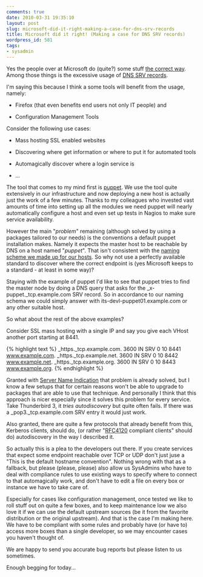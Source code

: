 ```yaml
---
comments: true
date: 2010-03-31 19:35:10
layout: post
slug: microsoft-did-it-right-making-a-case-for-dns-srv-records
title: Microsoft did it right! (Making a case for DNS SRV records)
wordpress_id: 581
tags:
- sysadmin
---
```


Yes the people over at Microsoft do (quite?) some stuff [the correct way](http://technet.microsoft.com/en-us/library/cc961719.aspx). Among those things is the excessive usage of [DNS SRV records](http://en.wikipedia.org/wiki/SRV_record).

I'm saying this because I think  a some tools will benefit from the usage, namely:



	
  * Firefox (that even benefits end users not only IT people) and

	
  * Configuration Management Tools


Consider the following use cases:

	
  * Mass hosting SSL enabled websites

	
  * Discovering where get information or where to put it for automated tools

	
  * Automagically discover where a login service is

	
  * ...


The tool that comes to my mind first is [puppet](http://puppet.reductivelabs.com). We use the tool quite extensively in our infrastructure and now deploying a new host is actually just the work of a few minutes. Thanks to my colleagues who invested vast amounts of time into setting up all the modules we need puppet will nearly automatically configure a host and even set up tests in Nagios to make sure service availability.

However the main "_problem_" remaining (although solved by using a packages tailored to our needs) is the conventions a default puppet installation makes. Namely it expects the master host to be reachable by DNS on a host named "_puppet_". That isn't consistent with the [naming scheme we made up for our hosts](http://serverhorror.wordpress.com/2009/06/15/naming-schemas-that-work-or-not/). So why not use a perfectly available standard to discover where the correct endpoint is (yes Microsoft keeps to a standard - at least in some way)?

Staying with the example of puppet I'd like to see that puppet tries to find the master node by doing a DNS query that asks for the _x-puppet._tcp.example.com SRV record. So in accordance to our naming schema we could simply answer with its-devl-puppet01.example.com or any other suitable host.

So what about the rest of the above examples?

Consider SSL mass hosting with a single IP and say you give each VHost another port starting at 8441.

{% highlight text %}
_https._tcp.example.com. 3600 IN SRV 0 10 8441 www.example.com.
_https._tcp.example.net. 3600 IN SRV 0 10 8442 www.example.net.
_https._tcp.example.org. 3600 IN SRV 0 10 8443 www.example.org.
{% endhighlight %}


Granted with [Server Name Indication](http://en.wikipedia.org/wiki/Server_Name_Indication) that problem is already solved, but I know  a few setups that for certain reasons won't be able to upgrade to packages that are able to use that technique. And personally I think that this approach is nicer especially since it solves this problem for every service. Take Thunderbird 3, it _tries autodiscovery_ but quite often fails. If there was a _pop3._tcp.example.com SRV entry it would just work.

Also granted, there are quite a few protocols that already benefit from this, Kerberos clients, should do, (or rather "[RFC4120](http://www.rfc-editor.org/rfc/rfc4120.txt) compliant clients" should do) autodiscovery in the way I described it.

So actually this is a plea to the developers out there. If you create services that expect some endpoint reachable over TCP or UDP don't just juse a "This is the default hostname convention". Nothing wrong with that as a fallback, but please (please, please) also allow us SysAdmins who have to deal with compliance rules to use existing ways to specify where to connect to that automagically work, and don't have to edit a file on every box or instance we have to take care of.

Especially for cases like configuration management, once tested we like to roll stuff out on quite a few boxes, and to keep maintenance low we also love it if we can use the default upstream sources (be it from the favorite distribution or the original upstream). And that is the case I'm making here. We have to be compliant with some rules and probably have (or have to) access more boxes than a single developer, so we may encounter cases you haven't thought of.

We are happy to send you accurate bug reports but please listen to us sometimes.

Enough begging for today...
